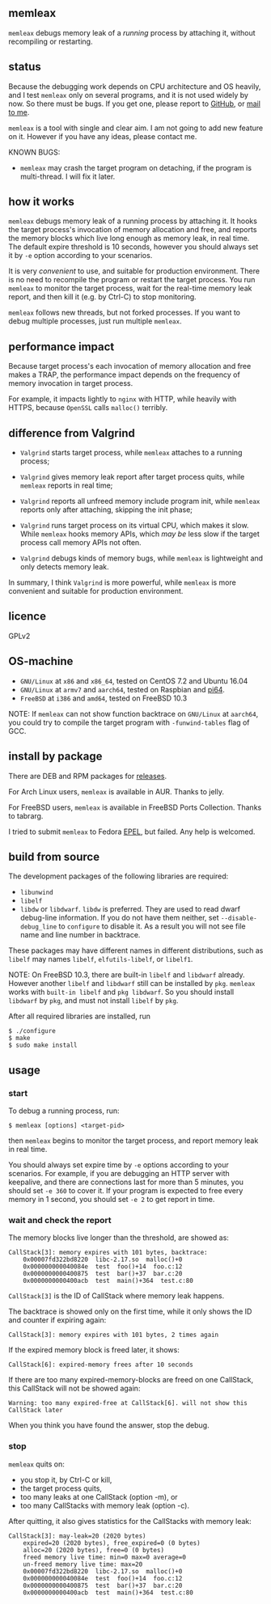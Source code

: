 ## memleax

`memleax` debugs memory leak of a *running* process by attaching it,
without recompiling or restarting.


## status

Because the debugging work depends on CPU architecture and OS heavily,
and I test `memleax` only on several programs, and it is not used widely
by now. So there must be bugs. If you get one, please report
to [GitHub](https://github.com/WuBingzheng/memleax),
or [mail to me](mailto:wubingzheng@gmail.com).

`memleax` is a tool with single and clear aim. I am not going to add new feature on it.
However if you have any ideas, please contact me.

KNOWN BUGS:

- `memleax` may crash the target program on detaching, if the program is multi-thread. I will fix it later.


## how it works

`memleax` debugs memory leak of a running process by attaching it.
It hooks the target process's invocation of memory allocation and free,
and reports the memory blocks which live long enough as memory leak, in real time.
The default expire threshold is 10 seconds, however you should always
set it by `-e` option according to your scenarios.

It is very *convenient* to use, and suitable for production environment.
There is no need to recompile the program or restart the target process.
You run `memleax` to monitor the target process, wait for the real-time memory
leak report, and then kill it (e.g. by Ctrl-C) to stop monitoring.

`memleax` follows new threads, but not forked processes.
If you want to debug multiple processes, just run multiple `memleax`.

## performance impact

Because target process's each invocation of memory allocation and free makes
a TRAP, the performance impact depends on the frequency of memory invocation
in target process.

For example, it impacts lightly to `nginx` with HTTP, while heavily with HTTPS,
because `OpenSSL` calls `malloc()` terribly.


## difference from Valgrind

+ `Valgrind` starts target process, while `memleax` attaches to a running process;

+ `Valgrind` gives memory leak report after target process quits, while `memleax`
reports in real time;

+ `Valgrind` reports all unfreed memory include program init, while `memleax`
reports only after attaching, skipping the init phase;

+ `Valgrind` runs target process on its virtual CPU, which makes it slow.
While `memleax` hooks memory APIs, which *may be* less slow if the target process
call memory APIs not often.

+ `Valgrind` debugs kinds of memory bugs, while `memleax` is lightweight and
only detects memory leak.

In summary, I think `Valgrind` is more powerful, while `memleax` is more
convenient and suitable for production environment.


## licence

GPLv2


## OS-machine

+ `GNU/Linux` at `x86` and `x86_64`, tested on CentOS 7.2 and Ubuntu 16.04
+ `GNU/Linux` at `armv7` and `aarch64`, tested on Raspbian and [pi64](https://github.com/bamarni/pi64).
+ `FreeBSD` at `i386` and `amd64`, tested on FreeBSD 10.3

NOTE: If `memleax` can not show function backtrace on `GNU/Linux` at `aarch64`,
you could try to compile the target program with `-funwind-tables` flag of GCC.


## install by package

There are DEB and RPM packages for
[releases](https://github.com/WuBingzheng/memleax/releases).

For Arch Linux users, `memleax` is available in AUR. Thanks to jelly.

For FreeBSD users, `memleax` is available in FreeBSD Ports Collection.
Thanks to tabrarg.

I tried to submit `memleax` to Fedora [EPEL](https://bugzilla.redhat.com/show_bug.cgi?id=1417531),
but failed. Any help is welcomed.

## build from source

The development packages of the following libraries are required:

+ `libunwind`
+ `libelf`
+ `libdw` or `libdwarf`. `libdw` is preferred. They are used to read dwarf debug-line
information. If you do not have them neither, set `--disable-debug_line` to
`configure` to disable it. As a result you will not see file name and line
number in backtrace.

These packages may have different names in different distributions, such as
`libelf` may names `libelf`, `elfutils-libelf`, or `libelf1`.

NOTE: On FreeBSD 10.3, there are built-in `libelf` and `libdwarf` already.
However another `libelf` and `libdwarf` still can be installed by `pkg`.
`memleax` works with `built-in libelf` and `pkg libdwarf`. So you should
install `libdwarf` by `pkg`, and must not install `libelf` by `pkg`.

After all required libraries are installed, run

    $ ./configure
    $ make
    $ sudo make install


## usage

### start

To debug a running process, run:

    $ memleax [options] <target-pid>

then `memleax` begins to monitor the target process, and report memory leak in real time.

You should always set expire time by `-e` options according to your scenarios.
For example, if you are debugging an HTTP server with keepalive, and there are
connections last for more than 5 minutes, you should set `-e 360` to cover it.
If your program is expected to free every memory in 1 second, you should set `-e 2`
to get report in time.

### wait and check the report

The memory blocks live longer than the threshold, are showed as:

    CallStack[3]: memory expires with 101 bytes, backtrace:
        0x00007fd322bd8220  libc-2.17.so  malloc()+0
        0x000000000040084e  test  foo()+14  foo.c:12
        0x0000000000400875  test  bar()+37  bar.c:20
        0x0000000000400acb  test  main()+364  test.c:80

`CallStack[3]` is the ID of CallStack where memory leak happens.

The backtrace is showed only on the first time, while it only shows the
ID and counter if expiring again:

    CallStack[3]: memory expires with 101 bytes, 2 times again

If the expired memory block is freed later, it shows:

    CallStack[6]: expired-memory frees after 10 seconds

If there are too many expired-memory-blocks are freed on one CallStack,
this CallStack will not be showed again:

    Warning: too many expired-free at CallStack[6]. will not show this CallStack later

When you think you have found the answer, stop the debug.

### stop

`memleax` quits on:

* you stop it, by Ctrl-C or kill,
* the target process quits,
* too many leaks at one CallStack (option -m), or
* too many CallStacks with memory leak (option -c).

After quitting, it also gives statistics for the CallStacks with memory leak:

    CallStack[3]: may-leak=20 (2020 bytes)
        expired=20 (2020 bytes), free_expired=0 (0 bytes)
        alloc=20 (2020 bytes), free=0 (0 bytes)
        freed memory live time: min=0 max=0 average=0
        un-freed memory live time: max=20
        0x00007fd322bd8220  libc-2.17.so  malloc()+0
        0x000000000040084e  test  foo()+14  foo.c:12
        0x0000000000400875  test  bar()+37  bar.c:20
        0x0000000000400acb  test  main()+364  test.c:80
